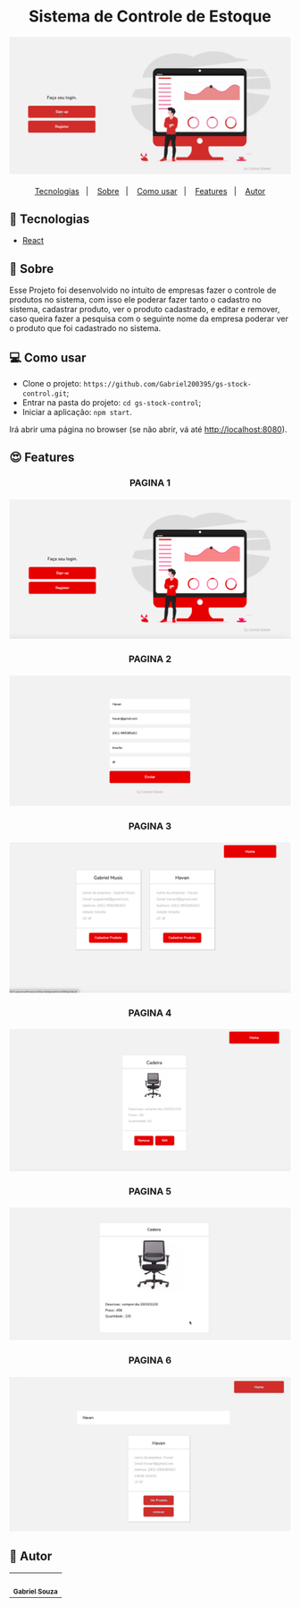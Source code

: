 <h1 align="center">Sistema de Controle de Estoque</h1>
<h4 align="center">
  <img src="./public/IMG/controleEstoque.gif"/><br>
</h4>

<p align="center">
  <a href="#tecnologias">Tecnologias</a>&nbsp;&nbsp;&nbsp;|&nbsp;&nbsp;&nbsp;
  <a href="#page_facing_up-sobre">Sobre</a>&nbsp;&nbsp;&nbsp;|&nbsp;&nbsp;&nbsp;
  <a href="#-como-usar">Como usar</a>&nbsp;&nbsp;&nbsp;|&nbsp;&nbsp;&nbsp;
  <a href="#features">Features</a>&nbsp;&nbsp;&nbsp;|&nbsp;&nbsp;&nbsp;
  <a href="#pencil-autor">Autor</a>
</p>

## :wrench: Tecnologias

<!--EXEMPLO:-->
- [React](https://pt-br.reactjs.org/)

## :page_facing_up: Sobre


Esse Projeto foi desenvolvido no intuito de empresas fazer o controle de produtos no sistema, com isso ele poderar fazer
tanto o cadastro no sistema, cadastrar produto, ver o produto cadastrado, e editar e remover, caso queira fazer a pesquisa com o seguinte
nome da empresa  poderar ver o produto que foi cadastrado no sistema. 


## 💻 Como usar

- Clone o projeto: `https://github.com/Gabriel200395/gs-stock-control.git`;
- Entrar na pasta do projeto: `cd gs-stock-control`;
- Iniciar a aplicação: `npm start`.

Irá abrir uma página no browser (se não abrir, vá até [http://localhost:8080](http://localhost:8080/)).

## :heart_eyes: Features

<h3 align="center">PAGINA 1</h3>
<h4 align="center">
  <img src="/public/IMG/home.png" /><br>
</h4>


<h3 align="center">PAGINA 2</h3>
<h4 align="center">
  <img src="/public/IMG/produtos.png" /><br>
</h4>




<h3 align="center">PAGINA 3</h3>
<h4 align="center">
  <img src="/public/IMG/CadastroProdutos.png" /><br>
</h4>


<h3 align="center">PAGINA 4</h3>
<h4 align="center">
  <img src="/public/IMG/lista.png" /><br>
</h4>



<h3 align="center">PAGINA 5</h3>
<h4 align="center">
  <img src="/public/IMG/verProduto.jpeg" /><br>
</h4>




<h3 align="center">PAGINA 6</h3>
<h4 align="center">
  <img src="/public/IMG/pesquisa.jpeg" /><br>
</h4>


## :pencil: Autor

<table>
  <tr>
    <td align="center"><a href="https://github.com/Lukazovic"><img src="https://avatars2.githubusercontent.com/u/68435908?s=400&u=9cbee30d93471534b2bd12a6364edd45e618b923&v=4" width="100px;" alt=""/><br /><sub><b>Gabriel Souza</b></sub></a><br /></td>
  <tr>
</table>

